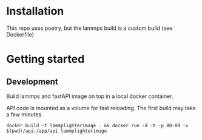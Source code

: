 # Installation

This repo uses poetry, but the lammps build is a custom build (see Dockerfile)

# Getting started

## Development
Build lammps and fastAPI image on top in a local docker container. 

API code is mounted as a volume for fast reloading. The first build may take a few minutes.

```
docker build -t lammplighterimage . && docker run -d -t -p 80:80 -v $(pwd)/api:/app/api lammplighterimage
``````